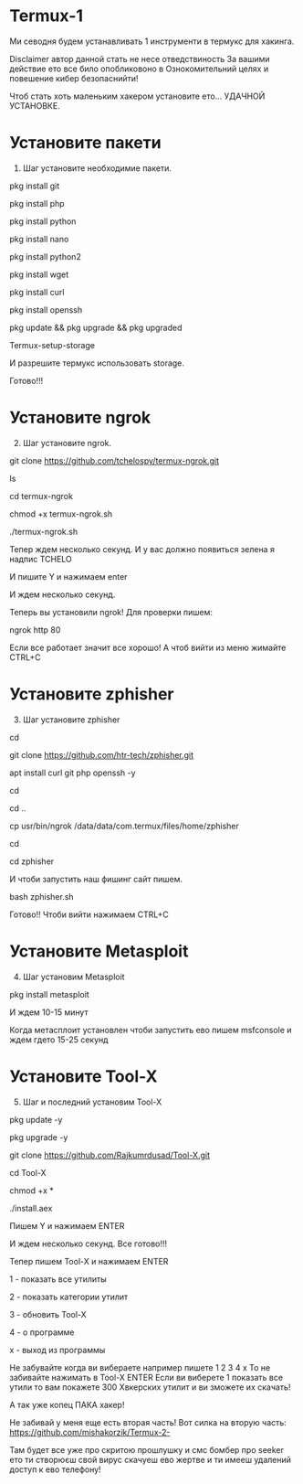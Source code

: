# Termux-1
Ми севодня будем устанавливать 1 инструменти 
в термукс для хакинга.

Disclaimer автор данной стать не несе отведствиность
За вашими действие ето все било опобликовоно в 
Ознокомительний целях и повешение кибер безопаснийти!

Чтоб стать хоть маленьким хакером установите ето...
УДАЧНОЙ УСТАНОВКЕ.


# Установите пакети


1. Шаг установите необходимие пакети.


pkg install git

pkg install php

pkg install python

pkg install nano

pkg install python2

pkg install wget

pkg install curl

pkg install openssh

pkg update && pkg upgrade && pkg upgraded

Termux-setup-storage 

И разрешите термукс использовать storage.

Готово!!!


# Установите ngrok


2. Шаг установите ngrok.


git clone https://github.com/tchelospy/termux-ngrok.git

ls

cd termux-ngrok

chmod +x termux-ngrok.sh

./termux-ngrok.sh

Тепер ждем несколько секунд.
И у вас должно появиться зелена я надпис TCHELO

И пишите Y и нажимаем enter

И ждем несколько секунд.

Теперь вы установили ngrok! Для проверки пишем:

ngrok http 80

Если все работает значит все хорошо!
А чтоб вийти из меню жимайте CTRL+C


# Установите zphisher


3. Шаг установите zphisher


cd

git clone https://github.com/htr-tech/zphisher.git

apt install curl git php openssh -y

cd 

cd ..

cp usr/bin/ngrok /data/data/com.termux/files/home/zphisher

cd

cd zphisher
  
И чтоби запустить наш фишинг сайт пишем.

bash zphisher.sh 

Готово!!
Чтоби вийти нажимаем CTRL+C


# Установите Metasploit

4. Шаг установим Metasploit


pkg install metasploit

И ждем 10-15 минут 

Когда метасплоит установлен чтоби запустить ево пишем
msfconsole и ждем гдето 15-25 секунд



# Установите Tool-X


5. Шаг и последний установим Tool-X


pkg update -y

pkg upgrade -y

git clone 
https://github.com/Rajkumrdusad/Tool-X.git

cd Tool-X

chmod +x *

./install.aex

Пишем Y и нажимаем ENTER

И ждем несколько секунд.
Все готово!!!

Тепер пишем Tool-X и нажимаем ENTER

1 - показать все утилиты

2 - показать категории утилит

3 - обновить Tool-X

4 - о программе

x - выход из программы


Не забувайте когда ви вибераете например пишете 1 2 3 4 x
То не забивайте нажимать в Tool-X ENTER
Если ви виберете 1 показать все утили то вам покажете 300
Хвкерских утилит и ви зможете их скачать!

А так уже копец ПАКА хакер!



Не забивай у меня еще есть вторая часть!
Вот силка на вторую часть:
https://github.com/mishakorzik/Termux-2-


Там будет все уже про скритою прошлушку 
и смс бомбер про seeker ето ти 
створюєш свой вирус скачуеш ево жертве 
и ти имееш удалений доступ к ево телефону!
